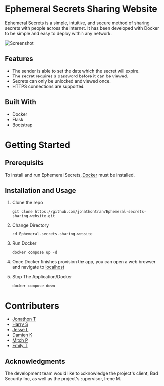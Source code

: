  # Ephemeral Secrets Sharing Website

Ephemeral Secrets is a simple, intuitive, and secure method of sharing secrets with people across the internet. It has been developed with Docker to be simple and easy to deploy within any network.

![Screenshot](https://user-images.githubusercontent.com/12218728/264850653-58e39baa-e61f-4b99-8b85-826bae958775.png)

## Features
- The sender is able to set the date which the secret will expire.
- The secret requires a password before it can be viewed.
- Secrets can only be unlocked and viewed once.
- HTTPS connections are supported.

## Built With
- Docker
- Flask
- Bootstrap

# Getting Started
## Prerequisits
To install and run Ephemeral Secrets, [Docker](https://docs.docker.com/engine/install/) must be installed.


## Installation and Usage
1. Clone the repo
   
   `git clone https://github.com/jonathontran/Ephemeral-secrets-sharing-website.git`
2. Change Directory
   
    `cd Ephemeral-secrets-sharing-website`
3. Run Docker

    `docker compose up -d`

4. Once Docker finishes provision the app, you can open a web browser and navigate to [localhost](https://localhost)

5. Stop The Application/Docker

    `docker compose down`

# Contributers
 - [Jonathon T](https://github.com/jonathontran)
 - [Harry S](https://github.com/Podzee)
 - [Jesse L](https://github.com/ProfessorNudelz)
 - [Damien K](https://github.com/damienkleinn)
 - [Mitch P](https://github.com/mphelan1)
 - [Emily T]()

## Acknowledgments
The development team would like to acknowledge the project's client, Bad Security Inc, as well as the project's supervisor, Irene M.